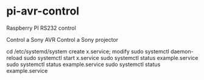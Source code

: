 # pi-avr-control
Raspberry PI RS232 control 

Control a Sony AVR
Control a Sony projector



cd /etc/systemd/system
create x.service; modify
sudo systemctl daemon-reload
sudo systemctl start x.service
sudo systemctl status example.service
sudo systemctl status example.service
sudo systemctl status example.service
